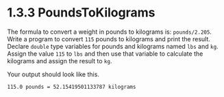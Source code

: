 # 1.3.3 PoundsToKilograms
The formula to convert a weight in pounds to kilograms is: `pounds/2.205`. Write a program to convert `115` pounds to kilograms and print the result. Declare `double` type variables for pounds and kilograms named `lbs` and `kg`. Assign the value `115` to `lbs` and then use that variable to calculate the kilograms and assign the result to `kg`.
 
Your output should look like this.
```
115.0 pounds = 52.15419501133787 kilograms
```